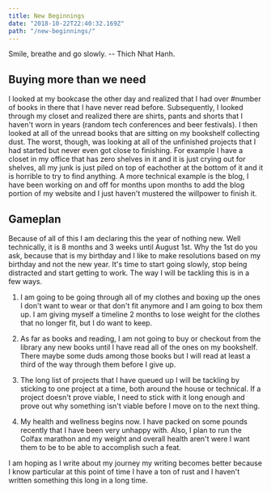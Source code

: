 ```yaml
---
title: New Beginnings
date: "2018-10-22T22:40:32.169Z"
path: "/new-beginnings/"
---
```


Smile, breathe and go slowly. -- Thich Nhat Hanh.<!-- end -->


## Buying more than we need

I looked at my bookcase the other day and realized that I had over #number of
books in there that I have never read before. Subsequently, I looked through my
closet and realized there are shirts, pants and shorts that I haven't worn in
years (random tech conferences and beer festivals). I then looked at all of the
unread books that are sitting on my bookshelf collecting dust. The worst,
though, was looking at all of the unfinished projects that I had started but
never even got close to finishing. For example I have a closet in my office that
has zero shelves in it and it is just crying out for shelves, all my junk is
just piled on top of eachother at the bottom of it and it is horrible to try to
find anything. A more technical example is the blog, I have been working on and
off for months upon months to add the blog portion of my website and I just
haven't mustered the willpower to finish it.

## Gameplan
Because of all of this I am declaring this the year of nothing new. Well
technically, it is 8 months and 3 weeks until August 1st. Why the 1st do you
ask, because that is my birthday and I like to make resolutions based on my
birthday and not the new year. It's time to start going slowly, stop being
distracted and start getting to work. The way I will be tackling this is in a
few ways.

1. I am going to be going through all of my clothes and boxing up the ones I
   don't want to wear or that don't fit anymore and I am going to box them up. I
   am giving myself a timeline 2 months to lose weight for the clothes that no
   longer fit, but I do want to keep.

2. As far as books and reading, I am not going to buy or checkout from the
   library any new books until I have read all of the ones on my bookshelf.
   There maybe some duds among those books but I will read at least a third of
   the way through them before I give up.

3. The long list of projects that I have queued up I will be tackling by
   sticking to one project at a time, both around the house or technical. If a
   project doesn't prove viable, I need to stick with it long enough and prove
   out why something isn't viable before I move on to the next thing.

4. My health and wellness begins now. I have packed on some pounds recently that
   I have been very unhappy with. Also, I plan to run the Colfax marathon and my
   weight and overall health aren't were I want them to be to be able to
   accomplish such a feat.


I am hoping as I write about my journey my writing becomes better because I know
particular at this point of time I have a ton of rust and I haven't written
something this long in a long time.
